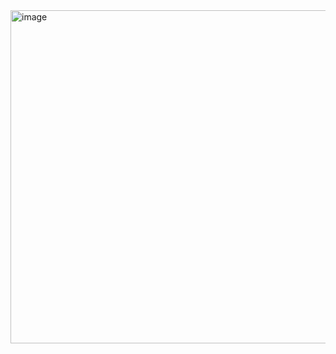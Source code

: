 <img width="533" alt="image" src="https://github.com/harithar1234/Projects_Placements/assets/86344120/30d1d986-b139-4d5b-8f63-bfeb74e8cbd3">
